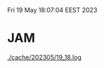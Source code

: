 Fri 19 May 18:07:04 EEST 2023
# JAM
<a href='./cache/202305/19_18.log'>./cache/202305/19_18.log</a>
